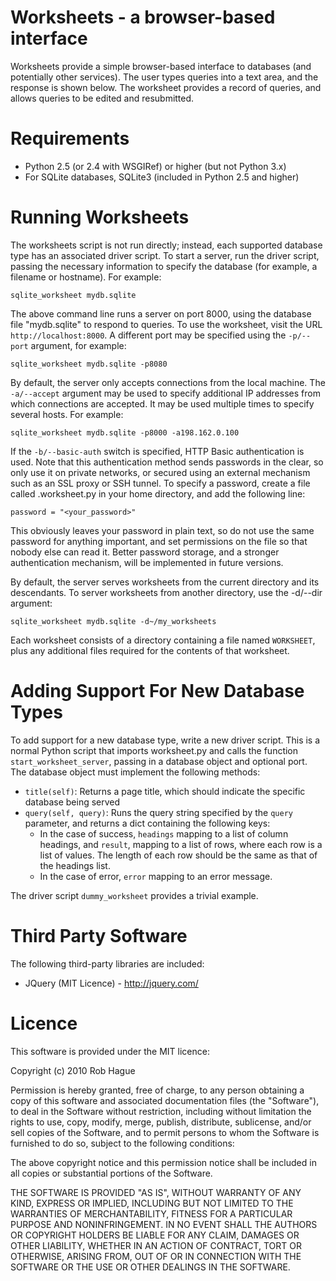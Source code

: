 # Worksheets - a browser-based interface

Worksheets provide a simple browser-based interface to databases (and potentially other services). The user types queries into a text area, and the response is shown below. The worksheet provides a record of queries, and allows queries to be edited and resubmitted.

# Requirements

- Python 2.5 (or 2.4 with WSGIRef) or higher (but not Python 3.x)
- For SQLite databases, SQLite3 (included in Python 2.5 and higher)

# Running Worksheets

The worksheets script is not run directly; instead, each supported database type has an associated driver script. To start a server, run the driver script, passing the necessary information to specify the database (for example, a filename or hostname). For example:

    sqlite_worksheet mydb.sqlite

The above command line runs a server on port 8000, using the database file "mydb.sqlite" to respond to queries. To use the worksheet, visit the URL `http://localhost:8000`. A different port  may be specified using the `-p/--port` argument, for example:

    sqlite_worksheet mydb.sqlite -p8080

By default, the server only accepts connections from the local machine. The `-a/--accept` argument may be used to specify additional IP addresses from which connections are accepted. It may be used multiple times to specify several hosts. For example:

    sqlite_worksheet mydb.sqlite -p8000 -a198.162.0.100

If the `-b/--basic-auth` switch is specified, HTTP Basic authentication is used. Note that this authentication method sends passwords in the clear, so only use it on private networks, or secured using an external mechanism such as an SSL proxy or SSH tunnel. To specify a password, create a file called .worksheet.py in your home directory, and add the following line:

    password = "<your_password>"

This obviously leaves your password in plain text, so do not use the same password for anything important, and set permissions on the file so that nobody else can read it. Better password storage, and a stronger authentication mechanism, will be implemented in future versions.

By default, the server serves worksheets from the current directory and its descendants. To server worksheets from another directory, use the -d/--dir argument:

    sqlite_worksheet mydb.sqlite -d~/my_worksheets
    
Each worksheet consists of a directory containing a file named `WORKSHEET`, plus any additional files required for the contents of that worksheet.

# Adding Support For New Database Types

To add support for a new database type, write a new driver script. This is a normal Python script that imports worksheet.py and calls the function `start_worksheet_server`, passing in a database object and optional port. The database object must implement the following methods:

- `title(self)`: Returns a page title, which should indicate the specific database being served
- `query(self, query)`: Runs the query string specified by the `query` parameter, and returns a dict containing the following keys:
  - In the case of success, `headings` mapping to a list of column headings, and `result`, mapping to a list of rows, where each row is a list of values. The length of each row should be the same as that of the headings list.
  - In the case of error, `error` mapping to an error message.
  
The driver script `dummy_worksheet` provides a trivial example.

# Third Party Software

The following third-party libraries are included:

- JQuery (MIT Licence) - http://jquery.com/

# Licence

This software is provided under the MIT licence:

Copyright (c) 2010 Rob Hague

Permission is hereby granted, free of charge, to any person obtaining a copy
of this software and associated documentation files (the "Software"), to deal
in the Software without restriction, including without limitation the rights
to use, copy, modify, merge, publish, distribute, sublicense, and/or sell
copies of the Software, and to permit persons to whom the Software is
furnished to do so, subject to the following conditions:

The above copyright notice and this permission notice shall be included in
all copies or substantial portions of the Software.

THE SOFTWARE IS PROVIDED "AS IS", WITHOUT WARRANTY OF ANY KIND, EXPRESS OR
IMPLIED, INCLUDING BUT NOT LIMITED TO THE WARRANTIES OF MERCHANTABILITY,
FITNESS FOR A PARTICULAR PURPOSE AND NONINFRINGEMENT. IN NO EVENT SHALL THE
AUTHORS OR COPYRIGHT HOLDERS BE LIABLE FOR ANY CLAIM, DAMAGES OR OTHER
LIABILITY, WHETHER IN AN ACTION OF CONTRACT, TORT OR OTHERWISE, ARISING FROM,
OUT OF OR IN CONNECTION WITH THE SOFTWARE OR THE USE OR OTHER DEALINGS IN
THE SOFTWARE.
